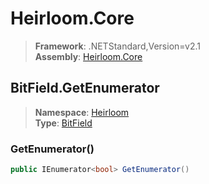 # Heirloom.Core

> **Framework**: .NETStandard,Version=v2.1  
> **Assembly**: [Heirloom.Core][0]  

## BitField.GetEnumerator

> **Namespace**: [Heirloom][0]  
> **Type**: [BitField][1]  

### GetEnumerator()

```cs
public IEnumerator<bool> GetEnumerator()
```

[0]: ../Heirloom.Core.md
[1]: Heirloom.BitField.md
